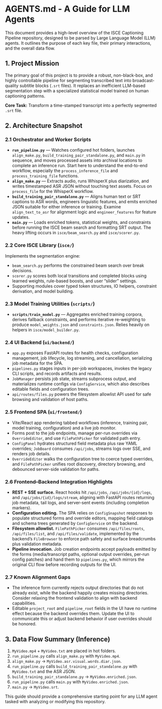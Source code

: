 # AGENTS.md - A Guide for LLM Agents

This document provides a high-level overview of the ISCE Captioning Pipeline repository, designed to be parsed by Large Language Model (LLM) agents. It outlines the purpose of each key file, their primary interactions, and the overall data flow.

## 1. Project Mission

The primary goal of this project is to provide a robust, non-black-box, and highly controllable pipeline for segmenting transcribed text into broadcast-quality subtitle blocks (`.srt` files). It replaces an inefficient LLM-based segmentation step with a specialized statistical model trained on human captioning patterns.

**Core Task:** Transform a time-stamped transcript into a perfectly segmented `.srt` file.

## 2. Architecture Snapshot

### 2.1 Orchestrator and Worker Scripts

- **`run_pipeline.py`** — Watches configured hot folders, launches `align_make.py`, `build_training_pair_standalone.py`, and `main.py` in sequence, and moves processed assets into archival locations to complete an inference run. Start here to understand the end-to-end workflow, especially the `process_inference_file` and `process_training_file` functions.
- **`align_make.py`** — Extracts audio, runs WhisperX plus diarization, and writes timestamped ASR JSON without touching text assets. Focus on `process_file` for the WhisperX workflow.
- **`build_training_pair_standalone.py`** — Aligns human text or SRT captions to ASR words, engineers linguistic features, and emits enriched JSON suitable for either inference or training. Examine `align_text_to_asr` for alignment logic and `engineer_features` for feature updates.
- **`main.py`** — Loads enriched tokens, statistical weights, and constraints before running the ISCE beam search and formatting SRT output. The heavy lifting occurs in `isce/beam_search.py` and `isce/scorer.py`.

### 2.2 Core ISCE Library (`isce/`)

Implements the segmentation engine:
- `beam_search.py` performs the constrained beam search over break decisions.
- `scorer.py` scores both local transitions and completed blocks using learned weights, rule-based boosts, and user “slider” settings.
- Supporting modules cover typed token structures, IO helpers, constraint derivation, and model building.

### 2.3 Model Training Utilities (`scripts/`)

- **`scripts/train_model.py`** — Aggregates enriched training corpora, derives fallback constraints, and performs iterative re-weighting to produce `model_weights.json` and `constraints.json`. Relies heavily on helpers in `isce/model_builder.py`.

### 2.4 UI Backend (`ui/backend/`)

- `app.py` exposes FastAPI routes for health checks, configuration management, job lifecycle, log streaming, and cancellation, serializing job metadata for the SPA.
- `pipelines.py` stages inputs in per-job workspaces, invokes the legacy CLI scripts, and records artifacts and results.
- `JobManager` persists job state, streams subprocess output, and materializes runtime configs via `ConfigService`, which also describes editable fields and configuration trees.
- `api/routes/files.py` powers the filesystem allowlist API used for safe browsing and validation of host paths.

### 2.5 Frontend SPA (`ui/frontend/`)

- Vite/React app rendering tabbed workflows (inference, training pair, model training, configuration) and a live job monitor.
- Forms post to the job endpoints, manage per-run overrides via `OverrideEditor`, and use `FilePathPicker` for validated path entry.
- `ConfigPanel` hydrates structured field metadata plus raw YAML overrides; `JobBoard` consumes `/api/jobs`, streams logs over SSE, and renders job details.
- `OverrideEditor` walks the configuration tree to coerce typed overrides, and `FilePathPicker` unifies root discovery, directory browsing, and debounced server-side validation for paths.

### 2.6 Frontend–Backend Integration Highlights

- **REST + SSE surface.** React hooks hit `/api/jobs`, `/api/jobs/{id}/logs`, and `/api/jobs/{id}/logs/stream`, aligning with FastAPI routes returning job metadata, tail logs, and server-sent events (including completion markers).
- **Configuration editing.** The SPA relies on `ConfigSnapshot` responses to populate structured forms and override editors, mapping field catalogs and schema trees generated by `ConfigService` on the backend.
- **Filesystem allowlist.** `FilePathPicker` consumes `/api/files/roots`, `/api/files/list`, and `/api/files/validate`, implemented by the backend’s `FileBrowser` to enforce path safety and surface breadcrumbs plus validation metadata.
- **Pipeline invocation.** Job creation endpoints accept payloads emitted by the forms (media/transcript paths, optional output overrides, per-run config patches) and hand them to `pipelines.py`, which mirrors the original CLI flow before recording outputs for the UI.

### 2.7 Known Alignment Gaps

- The inference form currently rejects output directories that do not already exist, while the backend happily creates missing directories. Consider relaxing the frontend validation to align with backend capabilities.
- Editable `project_root` and `pipeline_root` fields in the UI have no runtime effect because the backend overrides them. Update the UI to communicate this or adjust backend behavior if user overrides should be honored.

## 3. Data Flow Summary (Inference)

1. `MyVideo.mp4` + `MyVideo.txt` are placed in hot folders.
2. `run_pipeline.py` calls `align_make.py` with `MyVideo.mp4`.
3. `align_make.py` → `MyVideo.asr.visual.words.diar.json`.
4. `run_pipeline.py` calls `build_training_pair_standalone.py` with `MyVideo.txt` and the ASR JSON.
5. `build_training_pair_standalone.py` → `MyVideo.enriched.json`.
6. `run_pipeline.py` calls `main.py` with `MyVideo.enriched.json`.
7. `main.py` → `MyVideo.srt`.

This guide should provide a comprehensive starting point for any LLM agent tasked with analyzing or modifying this repository.
